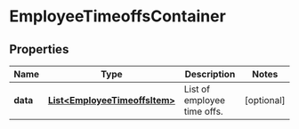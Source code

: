 

# EmployeeTimeoffsContainer


## Properties

| Name | Type | Description | Notes |
|------------ | ------------- | ------------- | -------------|
|**data** | [**List&lt;EmployeeTimeoffsItem&gt;**](EmployeeTimeoffsItem.md) | List of employee time offs. |  [optional] |



